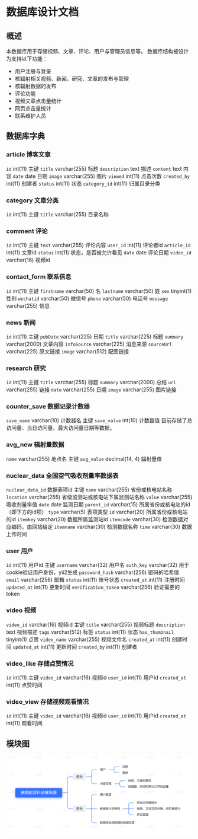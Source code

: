 # 数据库设计文档
## 概述
本数据库用于存储视频、文章、评论、用户与管理员信息等。
数据库结构被设计为支持以下功能：
- 用户注册与登录
- 核辐射相关视频、新闻、研究、文章的发布与管理
- 核辐射数据的发布
- 评论功能
- 视频文章点击量统计
- 网页点击量统计
- 联系维护人员


## 数据库字典
### article 博客文章
  `id` int(11) 主键
  `title` varchar(255) 标题
  `description` text 描述
  `content` text 内容
  `date` date 日期
  `image` varchar(255) 图片
  `viewed` int(11) 点击次数
  `created_by` int(11) 创建者
  `status` int(11) 状态
  `category_id` int(11) 归属目录分类

### category 文章分类
  `id` int(11) 主键
  `title` varchar(255) 目录名称



### comment 评论
  `id` int(11) 主键
  `text` varchar(255) 评论内容
  `user_id` int(11) 评论者id
  `article_id` int(11) 文章id
  `status` int(11) 状态，是否被允许看见
  `date` date 评论日期
  `video_id` varchar(16) 视频id

### contact_form 联系信息
  `id` int(11) 主键
  `firstname` varchar(50) 名
  `lastname` varchar(50) 姓
  `sex` tinyint(1) 性别
  `wechatid` varchar(50) 微信号
  `phone` varchar(50) 电话号
  `message` varchar(255) 信息

### news 新闻
  `id` int(11) 主键
  `pubDate` varchar(225) 日期
  `title` varchar(225) 标题
  `summary` varchar(2000) 文章内容
  `infoSource` varchar(225) 消息来源
  `sourceUrl` varchar(225) 原文链接
  `image` varchar(512) 配图链接


### research 研究
  `id` int(11) 主键
  `title` varchar(255) 标题
  `summary` varchar(2000) 总结
  `url` varchar(255) 链接
  `date` varchar(255) 日期
  `image` varchar(255) 图片链接


### counter_save 数据记录计数器
  `save_name` varchar(10) 计数器名 主键
  `save_value` int(10) 计数器值
目前存储了总访问量、当日访问量、最大访问量日期等数据。

### avg_new 辐射量数据
  `name` varchar(255) 地点名 主键
  `avg_value` decimal(14, 4) 辐射量值

### nuclear_data 全国空气吸收剂量率数据表
  `nuclear_data_id` 数据表项id 主键
  `name` varchar(255) 省份或核电站名称
  `location` varchar(255) 省级监测站或核电站下属监测站名称
  `value` varchar(255) 吸收剂量率值
  `date` date 监测日期
  `parent_id` varchar(15) 所属省份或核电站的id（即下方的id项）
  `type` varchar(5) 表项类型
  `id` varchar(20) 所属省份或核电站的id
  `itemkey` varchar(20) 数据所属监测站id
  `itemcode` varchar(30) 检测数据对应编码，由网站给定
  `itemname` varchar(30) 检测数据名称
  `time` varchar(30) 数据上传时间

### user 用户
  `id` int(11) 用户id 主键
  `username` varchar(32) 用户名
  `auth_key` varchar(32) 用于cookie验证用户身份，yii2生成
  `password_hash` varchar(256) 密码的哈希值
  `email` varchar(256) 邮箱
  `status` int(11) 账号状态
  `created_at` int(11) 注册时间
  `updated_at` int(11) 更新时间
  `verification_token` varchar(256) 验证需要的token

### video 视频

  `video_id` varchar(16) 视频id 主键
  `title` varchar(255) 视频标题
  `description` text 视频描述
  `tags` varchar(512) 标签
  `status` int(11) 状态
  `has_thumbnail` tinyint(1) 点赞
  `video_name` varchar(255) 视频文件名
  `created_at` int(11) 创建时间
  `updated_at` int(11) 更新时间
  `created_by` int(11) 创建者


### video_like 存储点赞情况
  `id` int(11) 主键
  `video_id` varchar(16) 视频id
  `user_id` int(11) 用户id
  `created_at` int(11) 点赞时间

### video_view 存储视频观看情况
  `id` int(11) 主键
  `video_id` varchar(16) 视频id
  `user_id` int(11) 用户id
  `created_at` int(11) 观看时间

## 模块图
![核辐射资料站模块图.jpg](核辐射资料站模块图.png)